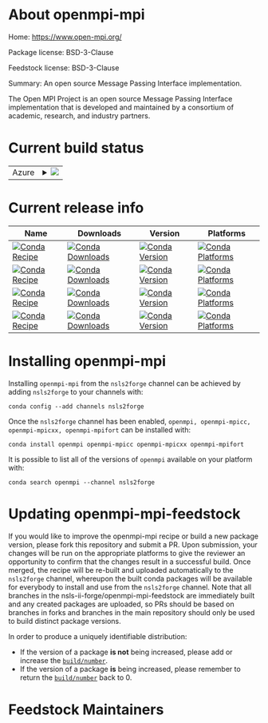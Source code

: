 About openmpi-mpi
=================

Home: https://www.open-mpi.org/

Package license: BSD-3-Clause

Feedstock license: BSD-3-Clause

Summary: An open source Message Passing Interface implementation.

The Open MPI Project is an open source Message Passing Interface
implementation that is developed and maintained by a consortium of academic,
research, and industry partners.


Current build status
====================


<table>
    
  <tr>
    <td>Azure</td>
    <td>
      <details>
        <summary>
          <a href="https://dev.azure.com/nsls2forge/nsls2forge/_build/latest?definitionId=56&branchName=master">
            <img src="https://dev.azure.com/nsls2forge/nsls2forge/_apis/build/status/openmpi-mpi-feedstock?branchName=master">
          </a>
        </summary>
        <table>
          <thead><tr><th>Variant</th><th>Status</th></tr></thead>
          <tbody><tr>
              <td>linux_64_cuda_compiler_version9.2</td>
              <td>
                <a href="https://dev.azure.com/nsls2forge/nsls2forge/_build/latest?definitionId=56&branchName=master">
                  <img src="https://dev.azure.com/nsls2forge/nsls2forge/_apis/build/status/openmpi-mpi-feedstock?branchName=master&jobName=linux&configuration=linux_64_cuda_compiler_version9.2" alt="variant">
                </a>
              </td>
            </tr>
          </tbody>
        </table>
      </details>
    </td>
  </tr>
</table>

Current release info
====================

| Name | Downloads | Version | Platforms |
| --- | --- | --- | --- |
| [![Conda Recipe](https://img.shields.io/badge/recipe-openmpi-green.svg)](https://anaconda.org/nsls2forge/openmpi) | [![Conda Downloads](https://img.shields.io/conda/dn/nsls2forge/openmpi.svg)](https://anaconda.org/nsls2forge/openmpi) | [![Conda Version](https://img.shields.io/conda/vn/nsls2forge/openmpi.svg)](https://anaconda.org/nsls2forge/openmpi) | [![Conda Platforms](https://img.shields.io/conda/pn/nsls2forge/openmpi.svg)](https://anaconda.org/nsls2forge/openmpi) |
| [![Conda Recipe](https://img.shields.io/badge/recipe-openmpi--mpicc-green.svg)](https://anaconda.org/nsls2forge/openmpi-mpicc) | [![Conda Downloads](https://img.shields.io/conda/dn/nsls2forge/openmpi-mpicc.svg)](https://anaconda.org/nsls2forge/openmpi-mpicc) | [![Conda Version](https://img.shields.io/conda/vn/nsls2forge/openmpi-mpicc.svg)](https://anaconda.org/nsls2forge/openmpi-mpicc) | [![Conda Platforms](https://img.shields.io/conda/pn/nsls2forge/openmpi-mpicc.svg)](https://anaconda.org/nsls2forge/openmpi-mpicc) |
| [![Conda Recipe](https://img.shields.io/badge/recipe-openmpi--mpicxx-green.svg)](https://anaconda.org/nsls2forge/openmpi-mpicxx) | [![Conda Downloads](https://img.shields.io/conda/dn/nsls2forge/openmpi-mpicxx.svg)](https://anaconda.org/nsls2forge/openmpi-mpicxx) | [![Conda Version](https://img.shields.io/conda/vn/nsls2forge/openmpi-mpicxx.svg)](https://anaconda.org/nsls2forge/openmpi-mpicxx) | [![Conda Platforms](https://img.shields.io/conda/pn/nsls2forge/openmpi-mpicxx.svg)](https://anaconda.org/nsls2forge/openmpi-mpicxx) |
| [![Conda Recipe](https://img.shields.io/badge/recipe-openmpi--mpifort-green.svg)](https://anaconda.org/nsls2forge/openmpi-mpifort) | [![Conda Downloads](https://img.shields.io/conda/dn/nsls2forge/openmpi-mpifort.svg)](https://anaconda.org/nsls2forge/openmpi-mpifort) | [![Conda Version](https://img.shields.io/conda/vn/nsls2forge/openmpi-mpifort.svg)](https://anaconda.org/nsls2forge/openmpi-mpifort) | [![Conda Platforms](https://img.shields.io/conda/pn/nsls2forge/openmpi-mpifort.svg)](https://anaconda.org/nsls2forge/openmpi-mpifort) |

Installing openmpi-mpi
======================

Installing `openmpi-mpi` from the `nsls2forge` channel can be achieved by adding `nsls2forge` to your channels with:

```
conda config --add channels nsls2forge
```

Once the `nsls2forge` channel has been enabled, `openmpi, openmpi-mpicc, openmpi-mpicxx, openmpi-mpifort` can be installed with:

```
conda install openmpi openmpi-mpicc openmpi-mpicxx openmpi-mpifort
```

It is possible to list all of the versions of `openmpi` available on your platform with:

```
conda search openmpi --channel nsls2forge
```




Updating openmpi-mpi-feedstock
==============================

If you would like to improve the openmpi-mpi recipe or build a new
package version, please fork this repository and submit a PR. Upon submission,
your changes will be run on the appropriate platforms to give the reviewer an
opportunity to confirm that the changes result in a successful build. Once
merged, the recipe will be re-built and uploaded automatically to the
`nsls2forge` channel, whereupon the built conda packages will be available for
everybody to install and use from the `nsls2forge` channel.
Note that all branches in the nsls-ii-forge/openmpi-mpi-feedstock are
immediately built and any created packages are uploaded, so PRs should be based
on branches in forks and branches in the main repository should only be used to
build distinct package versions.

In order to produce a uniquely identifiable distribution:
 * If the version of a package **is not** being increased, please add or increase
   the [``build/number``](https://conda.io/docs/user-guide/tasks/build-packages/define-metadata.html#build-number-and-string).
 * If the version of a package **is** being increased, please remember to return
   the [``build/number``](https://conda.io/docs/user-guide/tasks/build-packages/define-metadata.html#build-number-and-string)
   back to 0.

Feedstock Maintainers
=====================


